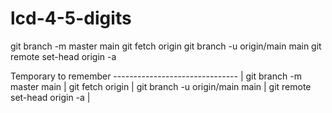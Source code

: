 # lcd-4-5-digits

git branch -m master main
git fetch origin
git branch -u origin/main main
git remote set-head origin -a

Temporary to remember
------------------------------- |
git branch -m master main |
git fetch origin |
git branch -u origin/main main |
git remote set-head origin -a |
